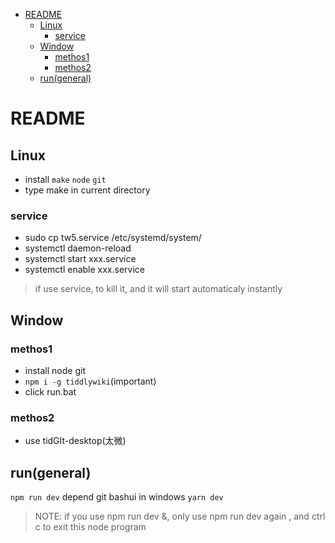 <!-- vim-markdown-toc GitLab -->

* [README](#readme)
  * [Linux](#linux)
    * [service](#service)
  * [Window](#window)
    * [methos1](#methos1)
    * [methos2](#methos2)
  * [run(general)](#rungeneral)

<!-- vim-markdown-toc -->

# README

## Linux

* install `make` `node` `git`
* type make in current directory

### service

* sudo cp tw5.service /etc/systemd/system/
* systemctl daemon-reload
* systemctl start xxx.service
* systemctl enable xxx.service

> if use service, to kill it, and it will start automaticaly instantly

## Window

### methos1

* install node git
* `npm i -g tiddlywiki`(important)
* click run.bat

### methos2

* use tidGIt-desktop(太微)

## run(general)

`npm run dev` depend git bashui in windows
`yarn dev`

> NOTE: if you use npm run dev &, only use npm run dev again , and ctrl c to exit this node program
